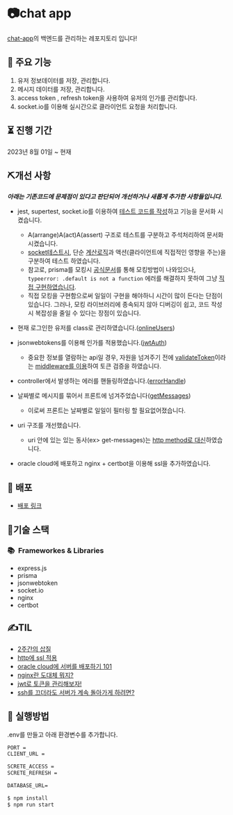 # 📷chat app

[chat-app](https://github.com/YeonghunKO/chat-app-client/tree/main)의 백엔드를 관리하는 레포지토리 입니다!

## 📢 주요 기능
1. 유저 정보데이터를 저장, 관리합니다.
2. 메시지 데이터를 저장, 관리합니다.
3. access token , refresh token을 사용하여 유저의 인가를 관리합니다.
4. socket.io를 이용해 실시간으로 클라이언트 요청을 처리합니다.

## ⏳ 진행 기간
2023년 8월 01일 ~ 현재

## ⛏개선 사항
_**아래는 기존코드에 문제점이 있다고 판단되어 개선하거나 새롭게 추가한 사항들입니다.**_

* jest, supertest, socket.io를 이용하여 [테스트 코드를 작성](https://github.com/YeonghunKO/chat-app-server/tree/master/__test__)하고 기능을 문서화 시켰습니다.
  - A(arrange)A(act)A(assert) 구조로 테스트를 구분하고 주석처리하여 문서화 시켰습니다.
  - [socket테스트시](https://github.com/YeonghunKO/chat-app-server/blob/master/__test__/socket.test.ts), 단순 [계산로직](https://github.com/YeonghunKO/chat-app-server/blob/master/socket/user.ts#L7)과 액션(클라이언트에 직접적인 영향을 주는)을 구분하여 테스트 하였습니다.
  - 참고로, prisma를 모킹시 [공식문서](https://www.prisma.io/docs/orm/prisma-client/testing/unit-testing)를 통해 모킹방법이 나와있으나, `typeerror: .default is not a function` 에러를 해결하지 못하여 그냥 [직접 구현하였습니다](https://github.com/YeonghunKO/chat-app-server/blob/master/__test__/mock/prismaInstance.ts).
  - 직접 모킹을 구현함으로써 일일이 구현을 해야하니 시간이 많이 든다는 단점이 있습니다. 그러나, 모킹 라이브러리에 종속되지 않아 디버깅이 쉽고, 코드 작성시 복잡성을 줄일 수 있다는 장점이 있습니다.
* 현재 로그인한 유저를 class로 관리하였습니다.([onlineUsers](https://github.com/YeonghunKO/chat-app-server/blob/master/utils/onlineUser.ts))
* jsonwebtokens를 이용해 인가를 적용했습니다.([jwtAuth](https://github.com/YeonghunKO/chat-app-server/blob/master/middleware/jwtAuth.ts))
  - 중요한 정보를 열람하는 api일 경우, 자원을 넘겨주기 전에 [validateToken](https://github.com/YeonghunKO/chat-app-server/blob/master/middleware/validateToken.ts)이라는 [middleware를 이용](https://github.com/YeonghunKO/chat-app-server/blob/master/index.ts#L41)하여 토큰 검증을 하였습니다.
* controller에서 발생하는 에러를 핸들링하였습니다.([errorHandle](https://github.com/YeonghunKO/chat-app-server/blob/master/utils/errorHandle.ts))
* 날짜별로 메시지를 묶어서 프론트에 넘겨주었습니다([getMessages](https://github.com/YeonghunKO/chat-app-server/blob/master/controller/MessageController.ts#L81))
   - 이로써 프론트는 날짜별로 일일이 필터링 할 필요없어졌습니다.
* uri 구조를 개선했습니다.
   - uri 안에 있는 있는 동사(ex> get-messages)는 [http method로 대신](https://github.com/YeonghunKO/chat-app-server/commit/a64971505fcab61c3c0ea72d71cc178518466e20)하였습니다.
  
* oracle cloud에 배포하고 nginx + certbot을 이용해 ssl을 추가하였습니다. 

## 🚀 배포

- [배포 링크](https://api.chat-app.live)

## 🤖기술 스택

### 📚&nbsp;&nbsp;Frameworkes & Libraries

- express.js
- prisma
- jsonwebtoken
- socket.io
- nginx
- certbot

## ✍️TIL
- [2주간의 삽질](https://velog.io/@yhko1992/%EC%A7%80%EB%82%9C-%ED%95%9C%EB%8B%AC%EA%B0%84-%EC%82%BD%EC%A7%88%EC%9D%98-%EA%B8%B0%EB%A1%9D)
- [http에 ssl 적용](https://velog.io/@yhko1992/http%EC%97%90-ssl%EC%A0%81%EC%9A%A9%ED%95%98%EC%97%AC-https%EB%A1%9C-%EB%A7%8C%EB%93%A4%EC%96%B4%EC%A3%BC%EA%B8%B0)
- [oracle cloud에 서버를 배포하기 101](https://velog.io/@yhko1992/oracle-vc%EC%97%90%EC%84%9C-%ED%8F%AC%ED%8A%B8%EB%A5%BC-%EC%97%B4%EC%96%B4%EC%A3%BC%EA%B3%A0-%EB%B0%A9%ED%99%94%EB%B2%BD-%ED%97%88%EC%9A%A9%ED%95%98%EA%B8%B0)
- [nginx란 도대체 뭐지?](https://velog.io/@yhko1992/nginx%EB%9E%80-%EB%8F%84%EB%8C%80%EC%B2%B4-%EB%AD%90%EC%A7%80)
- [jwt로 토큰을 관리해보자!](https://velog.io/@yhko1992/express%EC%97%90%EC%84%9C-jwt%ED%86%A0%ED%81%B0-%EC%84%B8%ED%8C%85%ED%95%98%EA%B8%B0)
- [ssh를 끄더라도 서버가 계속 돌아가게 하려면?](https://velog.io/@yhko1992/ssh%ED%84%B0%EB%AF%B8%EB%84%90%EC%9D%84-%EA%BB%90%EC%9D%84%EB%95%8C%EB%8F%84-%EC%84%9C%EB%B2%84%EA%B0%80-%EA%B3%84%EC%86%8D-%EB%8F%8C%EC%95%84%EA%B0%80%EA%B2%8C-%ED%95%98%EB%A0%A4%EB%A9%B4)
  

## 🔑 실행방법

.env를 만들고 아래 환경변수를 추가합니다.

```cmd
PORT = 
CLIENT_URL = 

SCRETE_ACCESS = 
SCRETE_REFRESH = 

DATABASE_URL= 
```


```cmd
$ npm install
$ npm run start
```
